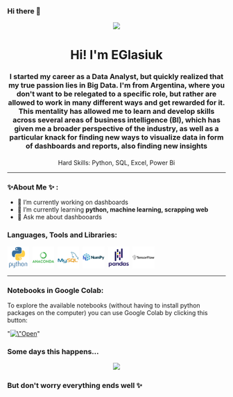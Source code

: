 ### Hi there 👋
<div id="header" align="center">
        <img src="https://media.giphy.com/media/G1ifnX4d5tYFACktp9/giphy.gif" width="200" />
    <h1 align="center"> Hi! I'm EGlasiuk</h1>
    <h3 align="center">I started my career as a Data Analyst, but quickly realized that my true passion lies in Big Data. I'm from Argentina, where you don't want to be relegated to a specific role, but rather are allowed to work in many different ways and get rewarded for it. This mentality has allowed me to learn and develop skills across several areas of business intelligence (BI), which has given me a broader perspective of the industry, as well as a particular knack for finding new ways to visualize data in form of dashboards and reports, also finding new insights </h3>
    <h4 align="center"></h3>  Hard Skills: Python, SQL, Excel, Power Bi</h4>
</div>

---

### ✨About Me ✨ :

- 🔭 I’m currently working on dashboards
- 🌱 I’m currently learning **python, machine learning, scrapping web**
- 💬 Ask me about dashbooards

<div align="left">
    <h3> Languages, Tools and Libraries: </h3>
    <div>
        <img src="https://github.com/devicons/devicon/blob/master/icons/python/python-original-wordmark.svg" title="Python"
        width="50" height="50"/>&nbsp;
        <img src="https://github.com/devicons/devicon/blob/master/icons/anaconda/anaconda-original-wordmark.svg" title="Anaconda"
        width="50" height="50"/>&nbsp;
        <img src="https://github.com/devicons/devicon/blob/master/icons/mysql/mysql-original-wordmark.svg" title="MySQL"
        width="50" height="50"/>&nbsp;
        <img src="https://github.com/devicons/devicon/blob/master/icons/numpy/numpy-original-wordmark.svg" title="Numpy"
        width="50" height="50"/>&nbsp;
        <img src="https://github.com/devicons/devicon/blob/master/icons/pandas/pandas-original-wordmark.svg" title="Pandas"
        width="50" height="50"/>&nbsp;
        <img src="https://github.com/devicons/devicon/blob/master/icons/tensorflow/tensorflow-line-wordmark.svg" title="TensorFlow"
        alt="" width="50" height="50"/>&nbsp;
    </div>
</div>

---
### Notebooks in Google Colab:

To explore the available notebooks (without having to install python packages on the computer) you can use Google Colab by clicking this button:

<div align="left">
        "<a href=\"https://colab.research.google.com/github/Eglasiuk/Eglasiuk/blob/main/Intro_a_Numpy.ipynb\" target=\"_parent\"><img src=\"https://colab.research.google.com/assets/colab-badge.svg\" alt=\"Open In Colab\"/></a>" 
 </div>     

### Some days this happens...
<div id="header" align="center">
        <img src="https://media.giphy.com/media/zMukICnMEZmSf8zvXd/giphy.gif" width="200" />
</div>

### But don't worry everything ends well ✨
